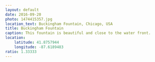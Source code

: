 ```yaml
---
layout: default
date: 2016-09-20
photo: 1474415357.jpg
location_text: Buckingham Fountain, Chicago, USA
title: Buckingham Fountain
caption: This fountain is beautiful and close to the water front.
location:
    latitude: 41.8757944
    longitude: -87.6189483
ratio: 1.33333
---
```

